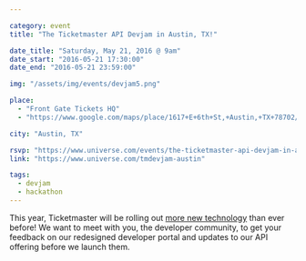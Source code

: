 ```yaml
---

category: event
title: "The Ticketmaster API Devjam in Austin, TX!"

date_title: "Saturday, May 21, 2016 @ 9am"
date_start: "2016-05-21 17:30:00"
date_end: "2016-05-21 23:59:00"

img: "/assets/img/events/devjam5.png"

place: 
  - "Front Gate Tickets HQ"
  - "https://www.google.com/maps/place/1617+E+6th+St,+Austin,+TX+78702/@30.2621423,-97.7275144,17z/data=!3m1!4b1!4m2!3m1!1s0x8644b5b6d347907b:0x3afe93d344fb7c93"

city: "Austin, TX"

rsvp: "https://www.universe.com/events/the-ticketmaster-api-devjam-in-austin-tx-tickets-austin-5GZP0R"
link: "https://www.universe.com/tmdevjam-austin"

tags: 
  - devjam
  - hackathon
---
```


This year, Ticketmaster will be rolling out [more new technology](https://medium.com/ticketmaster-tech/open-platform-at-ticketmaster-e1f3b05cd417) than ever before! We want to meet with you, the developer community, to get your feedback on our redesigned developer portal and updates to our API offering before we launch them.
